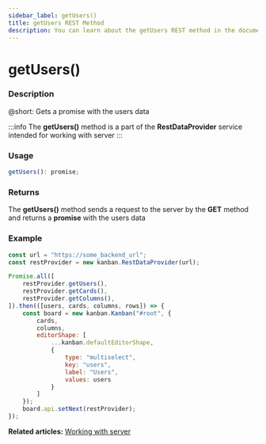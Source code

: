 ```yaml
---
sidebar_label: getUsers()
title: getUsers REST Method
description: You can learn about the getUsers REST method in the documentation of the DHTMLX JavaScript Kanban library. Browse developer guides and API reference, try out code examples and live demos, and download a free 30-day evaluation version of DHTMLX Kanban.
---
```


# getUsers()

### Description

@short: Gets a promise with the users data

:::info
The **getUsers()** method is a part of the **RestDataProvider** service intended for working with server
:::

### Usage

~~~jsx {}
getUsers(): promise;
~~~

### Returns

The **getUsers()** method sends a request to the server by the **GET** method and returns a **promise** with the users data

### Example

~~~jsx {2,5}
const url = "https://some_backend_url";
const restProvider = new kanban.RestDataProvider(url);

Promise.all([
	restProvider.getUsers(),
	restProvider.getCards(),
	restProvider.getColumns(),
]).then(([users, cards, columns, rows]) => {
	const board = new kanban.Kanban("#root", {
		cards,
		columns,
		editorShape: [
			...kanban.defaultEditorShape,
			{
				type: "multiselect", 
				key: "users",
				label: "Users",
				values: users
			}
		]
	});
	board.api.setNext(restProvider);
});
~~~

**Related articles:** [Working with server](../../../guides/working_with_server)
